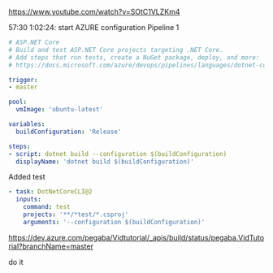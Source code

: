 https://www.youtube.com/watch?v=SOtC1VLZKm4

57:30
1:02:24: start AZURE configuration
Pipeline 1

```YAML
# ASP.NET Core
# Build and test ASP.NET Core projects targeting .NET Core.
# Add steps that run tests, create a NuGet package, deploy, and more:
# https://docs.microsoft.com/azure/devops/pipelines/languages/dotnet-core

trigger:
- master

pool:
  vmImage: 'ubuntu-latest'

variables:
  buildConfiguration: 'Release'

steps:
- script: dotnet build --configuration $(buildConfiguration)
  displayName: 'dotnet build $(buildConfiguration)'
```

Added test

```YAML
- task: DotNetCoreCLI@2
  inputs:
    command: test
    projects: '**/*test/*.csproj'
    arguments: '--configuration $(buildConfiguration)'
```

https://dev.azure.com/pegaba/Vidtutorial/_apis/build/status/pegaba.VidTutorial?branchName=master

do it
